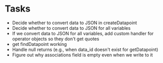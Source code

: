 # Tasks

* Decide whether to convert data to JSON in createDatapoint
* Decide whether to convert data to JSON for all variables
* If we convert data to JSON for all variables, add custom handler for operator objects so they don't get quotes
* get findDatapoint working
* Handle null returns (e.g., when data_id doesn't exist for getDatapoint)
* Figure out why associations field is empty even when we write to it
